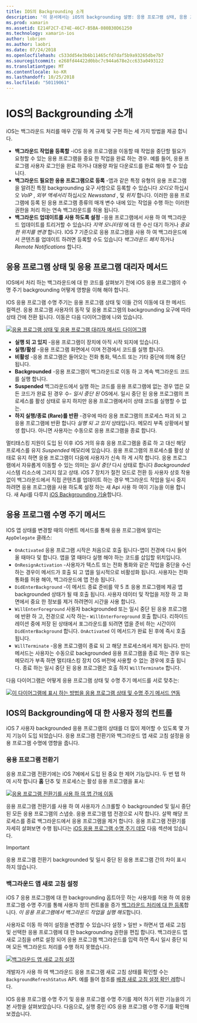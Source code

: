 ```yaml
---
title: IOS의 Backgrounding 소개
description: '이 문서에서는 iOS의 backgrounding 설명: 응용 프로그램 상태, 응용 프로그램 수명 주기 메서드 및 백그라운드 앱 새로 고침 합니다.'
ms.prod: xamarin
ms.assetid: E214F2C7-E74E-46C7-B5BA-080B30D61250
ms.technology: xamarin-ios
author: lobrien
ms.author: laobri
ms.date: 07/24/2018
ms.openlocfilehash: c533dd54e3b6b11465cfd7daf5b9a93265dbe7b7
ms.sourcegitcommit: e268fd44422d0bbc7c944a678e2cc633a0493122
ms.translationtype: MT
ms.contentlocale: ko-KR
ms.lasthandoff: 10/25/2018
ms.locfileid: "50119061"
---
```

# <a name="introduction-to-backgrounding-in-ios"></a>IOS의 Backgrounding 소개

iOS는 백그라운드 처리를 매우 긴밀 하 게 규제 및 구현 하는 세 가지 방법을 제공 합니다.

-  **백그라운드 작업을 등록할** -iOS 응용 프로그램을 이동할 때 작업을 중단할 필요가 요청할 수 있는 응용 프로그램을 중요 한 작업을 완료 하는 경우. 예를 들어, 응용 프로그램 사용자 로그인을 완료 하거나 대용량 파일 다운로드를 완료 해야 할 수 있습니다.
-  **백그라운드 필요한 응용 프로그램으로 등록** -앱과 같은 특정 유형의 응용 프로그램을 알려진 특정 backgrounding 요구 사항으로 등록할 수 있습니다 *오디오* 하십시오 *VoIP* ,  *외부 액세서리* 하십시오 *Newsstand* , 및 *위치* 합니다. 이러한 응용 프로그램에 등록 된 응용 프로그램 종류의 매개 변수 내에 있는 작업을 수행 하는 이러한 권한을 처리 하는 연속 백그라운드를 허용 됩니다.
-  **백그라운드 업데이트를 사용 하도록 설정** -응용 프로그램에서 사용 하 여 백그라운드 업데이트를 트리거할 수 있습니다 *지역 모니터링* 에 대 한 수신 대기 하거나 *중요 한 위치를 변경* 합니다. IOS 7 기준으로 응용 프로그램을 사용 하 여 백그라운드에서 콘텐츠를 업데이트 하려면 등록할 수도 있습니다 *백그라운드 페치* 하거나 *Remote Notifications* 합니다.


## <a name="application-states-and-application-delegate-methods"></a>응용 프로그램 상태 및 응용 프로그램 대리자 메서드

IOS에서 처리 하는 백그라운드에 대 한 코드를 살펴보기 전에 iOS 응용 프로그램의 수명 주기 backgrounding 어떻게 영향을 이해 해야 합니다.

IOS 응용 프로그램 수명 주기는 응용 프로그램 상태 및 이들 간의 이동에 대 한 메서드 컬렉션. 응용 프로그램 사용자의 동작 및 응용 프로그램의 backgrounding 요구에 따라 상태 간에 전환 됩니다. 이동은 다음 다이어그램에 나와 있습니다.

 [![](introduction-to-backgrounding-in-ios-images/applicationlifecycle-.png "응용 프로그램 상태 및 응용 프로그램 대리자 메서드 다이어그램")](introduction-to-backgrounding-in-ios-images/applicationlifecycle-.png#lightbox)

-  **실행 되 고 있지** -응용 프로그램이 장치에 아직 시작 되지에 있습니다.
-  **실행/활성** -응용 프로그램 화면에서 이며 전경에서 코드를 실행 합니다.
-  **비활성** -응용 프로그램은 들어오는 전화 통화, 텍스트 또는 기타 중단에 의해 중단 됩니다.
-  **Backgrounded** -응용 프로그램이 백그라운드로 이동 하 고 계속 백그라운드 코드를 실행 합니다.
-  **Suspended** 백그라운드에서 실행 하는 코드를 응용 프로그램에 없는 경우 앱은 모든 코드가 완료 된 경우 수- *일시 중단 된* OS에서. 일시 중단 된 응용 프로그램의 프로세스를 활성 상태로 유지 하지만 응용 프로그램에서이 상태 코드를 실행할 수 없는.
-  **하지 실행/종료 (Rare)를 반환** -경우에 따라 응용 프로그램의 프로세스 파괴 되 고 응용 프로그램에 반환 합니다 *실행 되 고 있지* 상태입니다. 메모리 부족 상황에서 발생 합니다. 아니면 사용자는 수동으로 응용 프로그램을 종료 합니다.


멀티태스킹 지원이 도입 된 이후 iOS 거의 유휴 응용 프로그램을 종료 하 고 대신 해당 프로세스를 유지 *Suspended* 메모리에 있습니다. 응용 프로그램의 프로세스를 활성 상태로 유지 하면 응용 프로그램이 다음에 사용자가 신속 하 게 시작 합니다. 응용 프로그램에서 자유롭게 이동할 수 있는 의미는 *일시 중단* 다시 상태로 합니다 *Backgrounded* 시스템 리소스에 그리지 않고 상태. iOS 7 장치가 절전 모드로 전환 등 사용자 상호 작용 없이 백그라운드에서 직접 콘텐츠를 업데이트 하는 경우 백그라운드 작업을 일시 중지 하려면 응용 프로그램을 사용 하도록 설정 하는 새 Api 사용 하 여이 기능을 이용 합니다. 새 Api를 다루지 [iOS Backgrounding 기술](~/ios/app-fundamentals/backgrounding/ios-backgrounding-techniques/index.md)합니다.

## <a name="application-lifecycle-methods"></a>응용 프로그램 수명 주기 메서드

IOS 앱 상태를 변경할 때의 이벤트 메서드를 통해 응용 프로그램에 알리는 `AppDelegate` 클래스:

-  `OnActivated` 응용 프로그램 시작은 처음으로 호출 됩니다-앱이 전경에 다시 들어올 때마다 및 합니다. 앱을 열 때마다 실행 해야 하는 코드를 삽입할 위치입니다.
-  `OnResignActivation` -사용자가 텍스트 또는 전화 통화와 같은 작업을 중단을 수신 하는 경우이 메서드가 호출 되 고 앱을 일시적으로 비활성화 됩니다. 사용자는 전화 통화를 허용 해야, 백그라운드에 앱 전송 됩니다.
-  `DidEnterBackground` -이 메서드 종료 준비를 약 5 초 응용 프로그램에 제공 앱 backgrounded 상태가 될 때 호출 됩니다. 사용자 데이터 및 작업을 저장 하 고 화면에서 중요 한 정보를 제거 하려면이 시간을 사용 합니다.
-  `WillEnterForeground` 사용자 backgrounded 또는 일시 중단 된 응용 프로그램에 반환 하 고, 전경으로 시작 하는- `WillEnterForeground` 호출 합니다. 리하이드레이션 중에 저장 된 상태에서 포그라운드를 되려면 앱을 준비 하는 시간이이 `DidEnterBackground` 합니다.  `OnActivated` 이 메서드가 완료 된 후에 즉시 호출 됩니다.
-  `WillTerminate` -응용 프로그램이 종료 되 고 해당 프로세스에서 제거 됩니다. 만이 메서드는 사용자는 수동으로 backgrounded 응용 프로그램을 종료 하는 경우 또는 메모리가 부족 하면 멀티태스킹 장치 OS 버전에 사용할 수 없는 경우에 호출 됩니다. 종료 하는 일시 중단 된 응용 프로그램은 호출 하지 `WillTerminate` 합니다.


다음 다이어그램은 어떻게 응용 프로그램 상태 및 수명 주기 메서드를 서로 맞추는:

 [![](introduction-to-backgrounding-in-ios-images/image2.png "이 다이어그램에 표시 하는 방법을 응용 프로그램 상태 및 수명 주기 메서드 연동")](introduction-to-backgrounding-in-ios-images/image2.png#lightbox)

## <a name="user-controls-for-backgrounding-in-ios"></a>IOS의 Backgrounding에 대 한 사용자 정의 컨트롤

iOS 7 사용자 backgrounded 응용 프로그램의 상태를 더 많이 제어할 수 있도록 몇 가지 기능이 도입 되었습니다. 응용 프로그램 전환기와 백그라운드 앱 새로 고침 설정을 응용 프로그램 수명에 영향을 줍니다.

### <a name="app-switcher"></a>응용 프로그램 전환기

응용 프로그램 전환기에는 iOS 7에에서 도입 된 중요 한 제어 기능입니다. 두 번 탭 하 여 시작 합니다 **홈** 단추 및 프로세스는 활성 응용 프로그램을 표시:

 [![](introduction-to-backgrounding-in-ios-images/app-switcher-.png "응용 프로그램 전환기를 사용 하 여 앱 간에 이동")](introduction-to-backgrounding-in-ios-images/app-switcher-.png#lightbox)

응용 프로그램 전환기를 사용 하 여 사용자가 스크롤할 수 backgrounded 및 일시 중단 된 모든 응용 프로그램의 스냅숏. 응용 프로그램 탭 전경으로 시작 합니다. 살짝 해당 프로세스를 종료 백그라운드에서 응용 프로그램을 제거 합니다. 응용 프로그램 전환기를 자세히 살펴보면 수행 됩니다는 [iOS 응용 프로그램 수명 주기 데모](~/ios/app-fundamentals/backgrounding/application-lifecycle-demo.md) 다음 섹션에 있습니다.

> [!IMPORTANT]
> 응용 프로그램 전환기 backgrounded 및 일시 중단 된 응용 프로그램 간의 차이 표시 하지 않습니다.



### <a name="background-app-refresh-settings"></a>백그라운드 앱 새로 고침 설정

iOS 7 응용 프로그램에 대 한 backgrounding 옵트아웃 하는 사용자를 허용 하 여 응용 프로그램 수명 주기를 통해 사용자 정의 컨트롤을 증가 [백그라운드 처리에 대 한 등록](~/ios/app-fundamentals/backgrounding/ios-backgrounding-techniques/registering-applications-to-run-in-background.md)합니다. *이 응용 프로그램에서 백그라운드 작업을 실행 해도*합니다.

사용자로 이동 하 여이 설정을 변경할 수 있습니다 <span class="uiitem">설정 > 일반 > 하면서 앱 새로 고침</span> 및 선택한 응용 프로그램에 대 한 backgrounding 권한을 편집 합니다. 백그라운드 앱 새로 고침을 off로 설정 되어 응용 프로그램 백그라운드를 입력 하면 즉시 일시 중단 되며 모든 백그라운드 처리를 수행 하지 못했습니다.

 [![](introduction-to-backgrounding-in-ios-images/settings-.png "백그라운드 앱 새로 고침 설정")](introduction-to-backgrounding-in-ios-images/settings-.png#lightbox)

개발자가 사용 하 여 백그라운드 응용 프로그램 새로 고침 상태를 확인할 수는 `BackgroundRefreshStatus` API. 예를 들어 참조를 [배경 새로 고침 설정 확인 레](https://github.com/xamarin/recipes/tree/master/Recipes/ios/multitasking/check_background_refresh_setting)합니다.

IOS 응용 프로그램 수명 주기 및 응용 프로그램 수명 주기를 제어 하기 위한 기능을의 기본 사항을 살펴보았습니다. 다음으로, 실행 중인 iOS 응용 프로그램 수명 주기를 확인해 보겠습니다.

